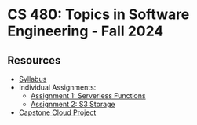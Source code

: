 # CS 480: Topics in Software Engineering - Fall 2024

## Resources

* [Syllabus](SYLLABUS.md)
* Individual Assignments:
  * [Assignment 1: Serverless Functions](I_ASSIGN1.md)
  * [Assignment 2: S3 Storage](I_ASSIGN2.md)
* [Capstone Cloud Project](PROJECT.md)
